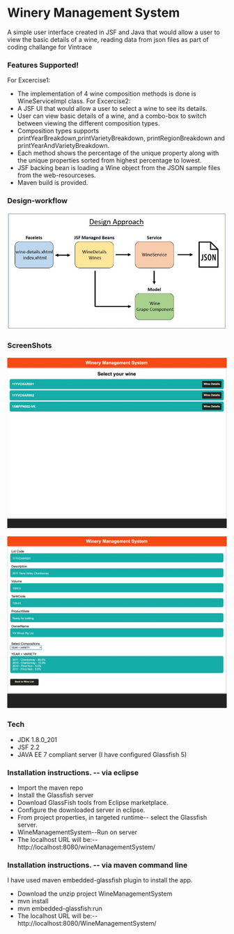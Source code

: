 # Winery Management System
A simple user interface  created in JSF and Java that would allow a user to view the basic details of a wine, reading data from json files as part of coding challange for Vintrace


###  Features Supported!

For Excercise1:
  - The implementation of 4 wine composition methods is done is WineServiceImpl class.
For Excercise2:
  - A JSF UI that would allow a user to select a wine to see its details.
  - User can view basic details of a wine, and a combo-box to switch between viewing the different composition types.
  - Composition types supports printYearBreakdown,printVarietyBreakdown, printRegionBreakdown and printYearAndVarietyBreakdown.
  - Each method shows the percentage of the unique property along with the unique properties sorted from highest percentage to lowest.
  - JSF backing bean is loading a Wine object from the JSON sample files from the web-resourceses.
  - Maven build is provided.
  
### Design-workflow

![Design](https://github.com/niccs/WineManagementSystem/blob/master/src/main/images/Desgn%20approach.JPG)

### ScreenShots

![ScreenShot1](https://github.com/niccs/WineManagementSystem/blob/master/src/main/images/WineyManagement_Screen%20Shot1.JPG)
  
![ScreenShot2](https://github.com/niccs/WineManagementSystem/blob/master/src/main/images/WineyManagement_Screen%20Shot2.JPG)
### Tech
* JDK 1.8.0_201
* JSF 2.2
* JAVA  EE 7 compliant server (I have configured Glassfish 5)

### Installation instructions. -- via eclipse

*  Import the maven repo 
*  Install the Glassfish server
*  Download GlassFish tools from Eclipse marketplace.
*  Configure the downloaded server in eclipse.
*  From project properties, in targeted runtime-- select the Glassfish server.
*  WineManagementSystem--Run on server
*  The localhost URL will be:--http://localhost:8080/wineManagementSystem/



### Installation instructions. -- via maven command line

I have used maven embedded-glassfish plugin to install the app.

*  Download the unzip project WineManagementSystem
*  mvn install
*  mvn embedded-glassfish:run
*  The localhost URL will be:--http://localhost:8080/WineManagementSystem/

